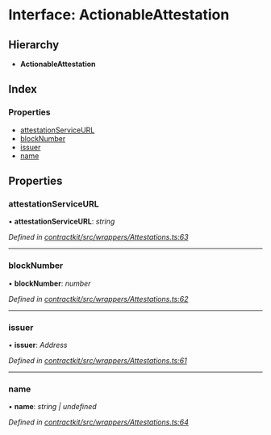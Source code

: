 # Interface: ActionableAttestation

## Hierarchy

* **ActionableAttestation**

## Index

### Properties

* [attestationServiceURL](_wrappers_attestations_.actionableattestation.md#attestationserviceurl)
* [blockNumber](_wrappers_attestations_.actionableattestation.md#blocknumber)
* [issuer](_wrappers_attestations_.actionableattestation.md#issuer)
* [name](_wrappers_attestations_.actionableattestation.md#name)

## Properties

###  attestationServiceURL

• **attestationServiceURL**: *string*

*Defined in [contractkit/src/wrappers/Attestations.ts:63](https://github.com/medhak1/celo-monorepo/blob/master/packages/sdk/contractkit/src/wrappers/Attestations.ts#L63)*

___

###  blockNumber

• **blockNumber**: *number*

*Defined in [contractkit/src/wrappers/Attestations.ts:62](https://github.com/medhak1/celo-monorepo/blob/master/packages/sdk/contractkit/src/wrappers/Attestations.ts#L62)*

___

###  issuer

• **issuer**: *Address*

*Defined in [contractkit/src/wrappers/Attestations.ts:61](https://github.com/medhak1/celo-monorepo/blob/master/packages/sdk/contractkit/src/wrappers/Attestations.ts#L61)*

___

###  name

• **name**: *string | undefined*

*Defined in [contractkit/src/wrappers/Attestations.ts:64](https://github.com/medhak1/celo-monorepo/blob/master/packages/sdk/contractkit/src/wrappers/Attestations.ts#L64)*
